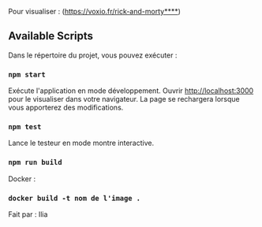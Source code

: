 Pour visualiser : (<https://voxio.fr/rick-and-morty****>)

## Available Scripts

Dans le répertoire du projet, vous pouvez exécuter :

### `npm start`

Exécute l'application en mode développement.
Ouvrir  [http://localhost:3000](http://localhost:3000) pour le visualiser dans votre navigateur.
La page se rechargera lorsque vous apporterez des modifications.


### `npm test`

Lance le testeur en mode montre interactive.

### `npm run build`

Docker : 

### `docker build -t nom de l'image .`


Fait par :
Ilia
